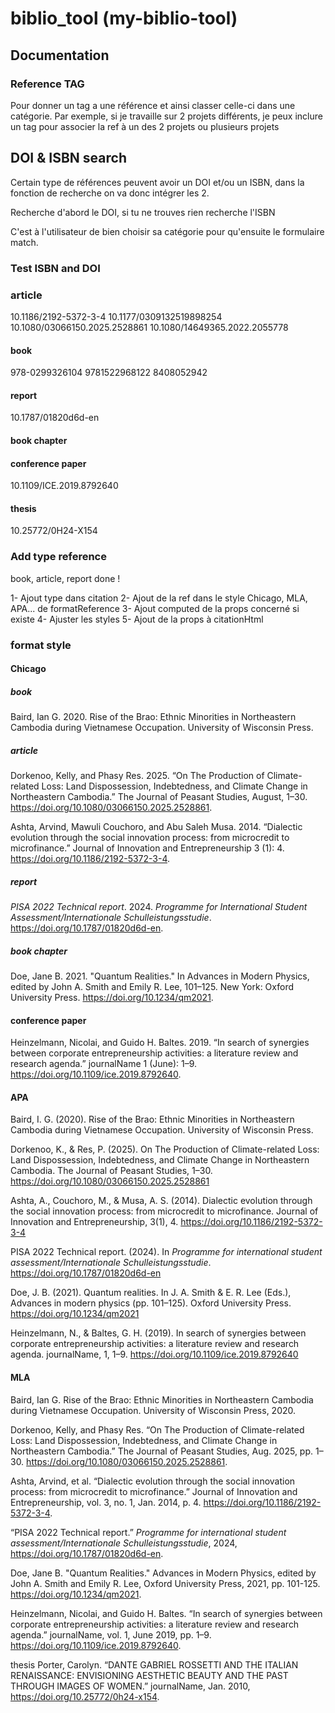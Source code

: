 # biblio_tool (my-biblio-tool)

## Documentation

### Reference TAG

Pour donner un tag a une référence et ainsi classer celle-ci dans une catégorie. Par exemple, si je travaille sur 2 projets différents, je peux inclure un tag pour associer la ref à un des 2 projets ou plusieurs projets

## DOI & ISBN search

Certain type de références peuvent avoir un DOI et/ou un ISBN, dans la fonction de recherche on va donc intégrer les 2.

Recherche d'abord le DOI, si tu ne trouves rien recherche l'ISBN

C'est à l'utilisateur de bien choisir sa catégorie pour qu'ensuite le formulaire match.

### Test ISBN and DOI

### article

10.1186/2192-5372-3-4
10.1177/0309132519898254
10.1080/03066150.2025.2528861
10.1080/14649365.2022.2055778

#### book

978-0299326104
9781522968122
8408052942

#### report

10.1787/01820d6d-en

#### book chapter

#### conference paper

10.1109/ICE.2019.8792640

#### thesis

10.25772/0H24-X154

### Add type reference

book, article, report done !

1- Ajout type dans citation
2- Ajout de la ref dans le style Chicago, MLA, APA... de formatReference
3- Ajout computed de la props concerné si existe
4- Ajuster les styles
5- Ajout de la props à citationHtml

### format style

#### Chicago

##### book

Baird, Ian G. 2020. Rise of the Brao: Ethnic Minorities in Northeastern Cambodia during Vietnamese Occupation. University of Wisconsin Press.

##### article

Dorkenoo, Kelly, and Phasy Res. 2025. “On The Production of Climate-related Loss: Land Dispossession, Indebtedness, and Climate Change in Northeastern Cambodia.” The Journal of Peasant Studies, August, 1–30. https://doi.org/10.1080/03066150.2025.2528861.

Ashta, Arvind, Mawuli Couchoro, and Abu Saleh Musa. 2014. “Dialectic evolution through the social innovation process: from microcredit to microfinance.” Journal of Innovation and Entrepreneurship 3 (1): 4. https://doi.org/10.1186/2192-5372-3-4.

##### report

_PISA 2022 Technical report_. 2024. _Programme for International Student Assessment/Internationale Schulleistungsstudie_. https://doi.org/10.1787/01820d6d-en.

##### book chapter

Doe, Jane B. 2021. "Quantum Realities." In Advances in Modern Physics, edited by John A. Smith and Emily R. Lee, 101–125. New York: Oxford University Press. https://doi.org/10.1234/qm2021.

#### conference paper

Heinzelmann, Nicolai, and Guido H. Baltes. 2019. “In search of synergies between corporate entrepreneurship activities: a literature review and research agenda.” journalName 1 (June): 1–9. https://doi.org/10.1109/ice.2019.8792640.

#### APA

Baird, I. G. (2020). Rise of the Brao: Ethnic Minorities in Northeastern Cambodia during Vietnamese Occupation. University of Wisconsin Press.

Dorkenoo, K., & Res, P. (2025). On The Production of Climate-related Loss: Land Dispossession, Indebtedness, and Climate Change in Northeastern Cambodia. The Journal of Peasant Studies, 1–30. https://doi.org/10.1080/03066150.2025.2528861

Ashta, A., Couchoro, M., & Musa, A. S. (2014). Dialectic evolution through the social innovation process: from microcredit to microfinance. Journal of Innovation and Entrepreneurship, 3(1), 4. https://doi.org/10.1186/2192-5372-3-4

PISA 2022 Technical report. (2024). In _Programme for international student assessment/Internationale Schulleistungsstudie_. https://doi.org/10.1787/01820d6d-en

Doe, J. B. (2021). Quantum realities. In J. A. Smith & E. R. Lee (Eds.), Advances in modern physics (pp. 101–125). Oxford University Press. https://doi.org/10.1234/qm2021

Heinzelmann, N., & Baltes, G. H. (2019). In search of synergies between corporate entrepreneurship activities: a literature review and research agenda. journalName, 1, 1–9. https://doi.org/10.1109/ice.2019.8792640

#### MLA

Baird, Ian G. Rise of the Brao: Ethnic Minorities in Northeastern Cambodia during Vietnamese Occupation. University of Wisconsin Press, 2020.

Dorkenoo, Kelly, and Phasy Res. “On The Production of Climate-related Loss: Land Dispossession, Indebtedness, and Climate Change in Northeastern Cambodia.” The Journal of Peasant Studies, Aug. 2025, pp. 1–30. https://doi.org/10.1080/03066150.2025.2528861.

Ashta, Arvind, et al. “Dialectic evolution through the social innovation process: from microcredit to microfinance.” Journal of Innovation and Entrepreneurship, vol. 3, no. 1, Jan. 2014, p. 4. https://doi.org/10.1186/2192-5372-3-4.

“PISA 2022 Technical report.” _Programme for international student assessment/Internationale Schulleistungsstudie_, 2024, https://doi.org/10.1787/01820d6d-en.

Doe, Jane B. "Quantum Realities." Advances in Modern Physics, edited by John A. Smith and Emily R. Lee, Oxford University Press, 2021, pp. 101-125. https://doi.org/10.1234/qm2021.

Heinzelmann, Nicolai, and Guido H. Baltes. “In search of synergies between corporate entrepreneurship activities: a literature review and research agenda.” journalName, vol. 1, June 2019, pp. 1–9. https://doi.org/10.1109/ice.2019.8792640.

thesis
Porter, Carolyn. “DANTE GABRIEL ROSSETTI AND THE ITALIAN RENAISSANCE: ENVISIONING AESTHETIC BEAUTY AND THE PAST THROUGH IMAGES OF WOMEN.” journalName, Jan. 2010, https://doi.org/10.25772/0h24-x154.
